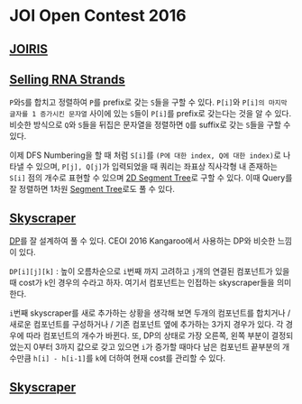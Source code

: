 # JOI Open Contest 2016

## [JOIRIS](https://oj.uz/problem/view/JOI16_joiris)



## [Selling RNA Strands](https://oj.uz/problem/view/JOI16_selling_rna)

`P`와`S`를 합치고 정렬하여 `P`를 prefix로 갖는 `S`들을 구할 수 있다. `P[i]`와 `P[i]의 마지막 글자를 1 증가시킨 문자열` 사이에 있는 `S`들이 `P[i]`를 prefix로 갖는다는 것을 알 수 있다. 비슷한 방식으로 `Q`와 `S`들을 뒤집은 문자열을 정렬하면 `Q`를 suffix로 갖는 `S`들을 구할 수 있다.

이제 DFS Numbering을 할 때 처럼 `S[i]`를 `(P에 대한 index, Q에 대한 index)`로 나타낼 수 있으며, `P[j], Q[j]`가 입력되었을 때 쿼리는 좌표상 직사각형 내 존재하는 `S[i]` 점의 개수로 표현할 수 있으며 [2D Segment Tree](../2d-segment-tree.md)로 구할 수 있다. 이때 Query를 잘 정렬하면 1차원 [Segment Tree](../segment-tree.md)로도 풀 수 있다.

## [Skyscraper](https://oj.uz/problem/view/JOI16_skyscraper)

[DP](../dp.md)를 잘 설계하여 풀 수 있다. CEOI 2016 Kangaroo에서 사용하는 DP와 비슷한 느낌이 있다. 

`DP[i][j][k]` : 높이 오름차순으로 `i`번째 까지 고려하고 `j`개의 연결된 컴포넌트가 있을 때 cost가 `k`인 경우의 수라고 하자. 여기서 컴포넌트는 인접하는 skyscraper들을 의미한다.

`i`번째 skyscraper를 새로 추가하는 상황을 생각해 보면 두개의 컴포넌트를 합치거나 / 새로운 컴포넌트를 구성하거나 / 기존 컴포넌트 옆에 추가하는 3가지 경우가 있다. 각 경우에 따라 컴포넌트의 개수가 바뀐다. 또, DP의 상태로 가장 오른쪽, 왼쪽 부분이 결정되었는지 0부터 3까지 값으로 갖고 있으면 `i`가 증가할 때마다 남은 컴포넌트 끝부분의 개수만큼 `h[i] - h[i-1]`를 `k`에 더하여 현재 cost를 관리할 수 있다.

## [Skyscraper](https://oj.uz/problem/view/JOI16_skyscraper)




